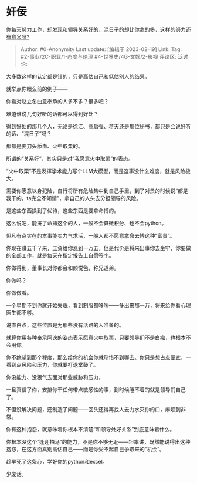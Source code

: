 # 奸佞
[你每天努力工作，却发现和领导关系好的，混日子的却比你拿的多，这样的努力还有意义吗?](https://www.zhihu.com/question/583009863/answer/2900159568)

> Author: #0-Anonymity
> Last update: [编辑于 2023-02-19]
> Link:
> Tag: #2-事业/2C-职业/1-态度与伦理 #4-世界史/4G-文娱/2-影视
> 评论区:
> 泛讨论:

大多数这样的认定都是错的，只是高估自己和低估别人的结果。

就举点你眼么前的例子——

你看对赵立冬曲意奉承的人多不多？很多吧？

难道谁说几句好听的话都可以得到好处？

得到好处的那几个人，无论是徐江、高启强、蒋天还是那位秘书，都只是会说好听的话、“混日子”吗？

那都是要刀头舔血、火中取栗的。

所谓的“关系好”，其实只是对“我愿意火中取栗”的表态。

“火中取栗”不是发挥学术能力写个LLM大模型，而是这事没什么难度，就是风险极大。

需要你愿意以身犯险，自行将所有危险集中到自己手里，到了对景的时候说“都是我干的，ta完全不知情”，拿自己的人头去分担领导的风险。

是这些东西换到了优待，这些东西是要拿命搏的。

这么说吧，能拼了命搏这个的人，一般不会算微积分、也不会python。

但凡有点实在的本事能卖力气求活，一般人都不愿意拿命去博这种“富贵”。

你现在赚五千？来，工资给你涨到一万五，但是代价是将来出事你去坐牢，你要做的全部工作，就是每天在指定报告上自愿签字。

你做得到，董事长对你都会和颜悦色，称兄道弟。

你做吗？

你做做看。

一个星期不到你就开始失眠，看到制服都哆嗦——多出来那一万，将来给你看心理医生都不够。

说直白点，这些位置是为那些没有活路的人准备的。

就算你用各种奉承阿谀的姿态表示愿意火中取栗，只要领导们不是白痴，也根本不会用你。

你不绝望到那个程度，那么给你的机会你就珍惜不到哪去。你只是想占点便宜，一看到点风险和压力，你就要打退堂鼓了。

你没能力、没狠气去面对那些威胁和压力，

一旦真信了你，安排你干任何带点敏感性的事，到时候睡不着的就是领导们自己了。

不但没解决问题，还制造了问题——回头还得再找人去力水灭你的口，麻烦到非常。

你有这种抱怨，就意味着你根本不清楚“和领导处好关系”到底意味着什么。

你根本没这个“逢迎拍马”的能力，不是你不够无耻——坦率讲，既然能说得出这种抱怨，在这方面真别高估自己——而是你受不起自己争取来的“机会”。

趁早死了这条心，学好你的python和excel。

少废话。
